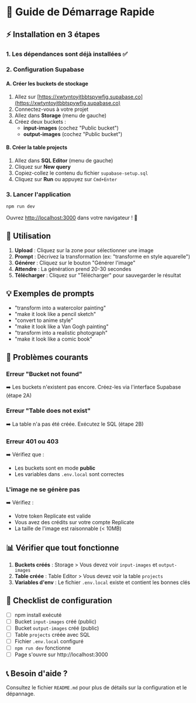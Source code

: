 # 🚀 Guide de Démarrage Rapide

## ⚡ Installation en 3 étapes

### 1. Les dépendances sont déjà installées ✅

### 2. Configuration Supabase

#### A. Créer les buckets de stockage

1. Allez sur [https://xwtyntoyitbbtspywfjg.supabase.co](https://xwtyntoyitbbtspywfjg.supabase.co)
2. Connectez-vous à votre projet
3. Allez dans **Storage** (menu de gauche)
4. Créez deux buckets :
   - **input-images** (cochez "Public bucket")
   - **output-images** (cochez "Public bucket")

#### B. Créer la table projects

1. Allez dans **SQL Editor** (menu de gauche)
2. Cliquez sur **New query**
3. Copiez-collez le contenu du fichier `supabase-setup.sql`
4. Cliquez sur **Run** ou appuyez sur `Cmd+Enter`

### 3. Lancer l'application

```bash
npm run dev
```

Ouvrez [http://localhost:3000](http://localhost:3000) dans votre navigateur ! 🎉

## 🎨 Utilisation

1. **Upload** : Cliquez sur la zone pour sélectionner une image
2. **Prompt** : Décrivez la transformation (ex: "transforme en style aquarelle")
3. **Générer** : Cliquez sur le bouton "Générer l'image"
4. **Attendre** : La génération prend 20-30 secondes
5. **Télécharger** : Cliquez sur "Télécharger" pour sauvegarder le résultat

## 💡 Exemples de prompts

- "transform into a watercolor painting"
- "make it look like a pencil sketch"
- "convert to anime style"
- "make it look like a Van Gogh painting"
- "transform into a realistic photograph"
- "make it look like a comic book"

## 🐛 Problèmes courants

### Erreur "Bucket not found"
➡️ Les buckets n'existent pas encore. Créez-les via l'interface Supabase (étape 2A)

### Erreur "Table does not exist"
➡️ La table n'a pas été créée. Exécutez le SQL (étape 2B)

### Erreur 401 ou 403
➡️ Vérifiez que :
- Les buckets sont en mode **public**
- Les variables dans `.env.local` sont correctes

### L'image ne se génère pas
➡️ Vérifiez :
- Votre token Replicate est valide
- Vous avez des crédits sur votre compte Replicate
- La taille de l'image est raisonnable (< 10MB)

## 📊 Vérifier que tout fonctionne

1. **Buckets créés** : Storage > Vous devez voir `input-images` et `output-images`
2. **Table créée** : Table Editor > Vous devez voir la table `projects`
3. **Variables d'env** : Le fichier `.env.local` existe et contient les bonnes clés

## 🎯 Checklist de configuration

- [ ] npm install exécuté
- [ ] Bucket `input-images` créé (public)
- [ ] Bucket `output-images` créé (public)
- [ ] Table `projects` créée avec SQL
- [ ] Fichier `.env.local` configuré
- [ ] `npm run dev` fonctionne
- [ ] Page s'ouvre sur http://localhost:3000

## 📞 Besoin d'aide ?

Consultez le fichier `README.md` pour plus de détails sur la configuration et le dépannage.
